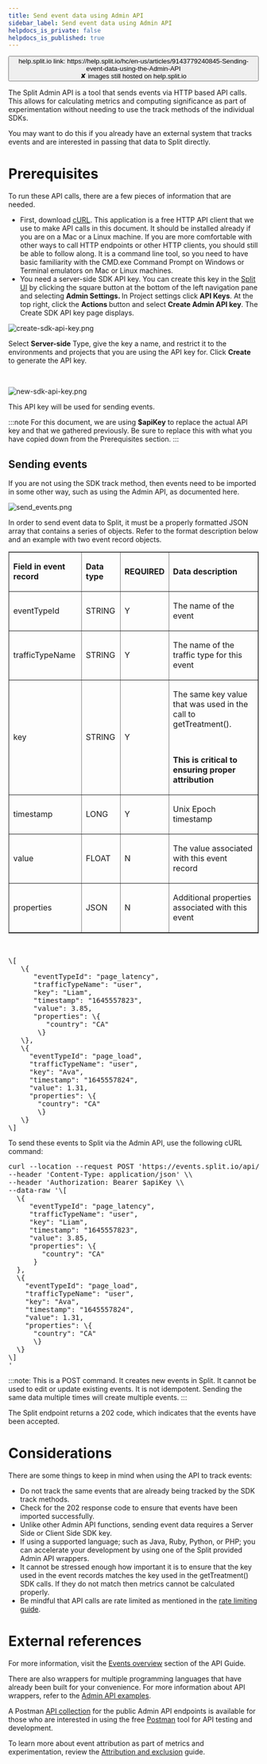 ```yaml
---
title: Send event data using Admin API
sidebar_label: Send event data using Admin API
helpdocs_is_private: false
helpdocs_is_published: true
---
```


<p>
  <button style={{borderRadius:'8px', border:'1px', fontFamily:'Courier New', fontWeight:'800', textAlign:'left'}}> help.split.io link: https://help.split.io/hc/en-us/articles/9143779240845-Sending-event-data-using-the-Admin-API <br /> ✘ images still hosted on help.split.io </button>
</p>

<p>
  The Split Admin API is a tool that sends events via HTTP based API calls. This allows for calculating metrics and computing significance as part of experimentation without needing to use the track methods of the individual SDKs.
</p>
<p>
  You may want to do this if you already have an external system that tracks events and are interested in passing that data to Split directly.&nbsp;
</p>
<h1 id="h_01HKX8TXC7AMJDPKMM746ZNKK1">
  Prerequisites
</h1>
<p>
  To run these API calls, there are a few pieces of information that are needed.&nbsp;
</p>
<ul>
  <li>
    First, download <a href="https://curl.se/">cURL</a>. This application is a free HTTP API client that we use to make API calls in this document. It should be installed already if you are on a Mac or a Linux machine. If you are more comfortable with other ways to call HTTP endpoints or other HTTP clients, you should still be able to follow along. It is a command line tool, so you need to have basic familiarity with the CMD.exe Command Prompt on Windows or Terminal emulators on Mac or Linux machines.
  </li>
  <li>
    You need a server-side SDK API key. You can create this key in the <a href="http://app.split.io">Split UI</a> by clicking the&nbsp;square button at the bottom of the left navigation pane and selecting <strong>Admin Settings</strong><strong>. </strong>In
    Project settings click <strong>API Keys</strong>.
    At the top right, click the <strong>Actions </strong>button and select <strong>Create Admin API key</strong>. The Create SDK API key page displays.
  </li>
</ul>
<p>
  <img src="https://help.split.io/hc/article_attachments/15800716180877" alt="create-sdk-api-key.png" />
</p>
<p>
  Select <strong>Server-side</strong> Type, give the key a name, and restrict it to the environments and projects that you are using the API key for. Click <strong>Create</strong> to generate the API key.&nbsp;
</p>
<p>&nbsp;</p>
<p>
  <img src="https://help.split.io/hc/article_attachments/15801021029901" alt="new-sdk-api-key.png" />
</p>
<p>
  This API key will be used for sending events.
</p>

:::note
For this document, we are using **$apiKey** to replace the actual API key and that we gathered previously. Be sure to replace this with what you have copied down from the Prerequisites section.
:::

<h2 id="h_01HKX8TXC71MEFVQK47YC25KN5">Sending events</h2>
<p>
  If you are not using the SDK track method, then events need to be imported in some other way, such as using the Admin API, as documented here.&nbsp;
</p>
<p>
  <img src="https://help.split.io/hc/article_attachments/9143279339661" alt="send_events.png" />
</p>
<p>
  In order to send event data to Split, it must be a properly formatted JSON array that contains a series of objects. Refer to the format description below and an example with two event record objects.
</p>
<table style={{borderCollapse: 'collapse', width: '100%'}} border="1" data-mce-id="__mce">
  <tbody>
    <tr>
      <td style={{width: '25%'}}>
        <p>
          <strong>Field in event record</strong>
        </p>
      </td>
      <td style={{width: '25%'}}>
        <p>
          <strong>Data type</strong>
        </p>
      </td>
      <td style={{width: '13.5714%'}}>
        <p>
          <strong>REQUIRED</strong>
        </p>
      </td>
      <td style={{width: '36.4286%'}}>
        <p>
          <strong>Data description</strong>
        </p>
      </td>
    </tr>
    <tr>
      <td style={{width: '25%'}}>
        <p>
          eventTypeId
        </p>
      </td>
      <td style={{width: '25%'}}>
        <p>
          STRING
        </p>
      </td>
      <td style={{width: '13.5714%'}}>
        <p>
          Y
        </p>
      </td>
      <td style={{width: '36.4286%'}}>
        <p>
          The name of the event
        </p>
      </td>
    </tr>
    <tr>
      <td style={{width: '25%'}}>
        <p>
          trafficTypeName
        </p>
      </td>
      <td style={{width: '25%'}}>
        <p>
          STRING
        </p>
      </td>
      <td style={{width: '13.5714%'}}>
        <p>
          Y
        </p>
      </td>
      <td style={{width: '36.4286%'}}>
        <p>
          The name of the traffic type for this event
        </p>
      </td>
    </tr>
    <tr>
      <td style={{width: '25%'}}>
        <p>
          key
        </p>
      </td>
      <td style={{width: '25%'}}>
        <p>
          STRING
        </p>
      </td>
      <td style={{width: '13.5714%'}}>
        <p>
          Y
        </p>
      </td>
      <td style={{width: '36.4286%'}}>
        <p>
          The same key value that was used in the call to getTreatment().&nbsp;
        </p>
        <br />
        <p>
          <strong>This is critical to ensuring proper attribution</strong>
        </p>
      </td>
    </tr>
    <tr>
      <td style={{width: '25%'}}>
        <p>
          timestamp
        </p>
      </td>
      <td style={{width: '25%'}}>
        <p>
          LONG
        </p>
      </td>
      <td style={{width: '13.5714%'}}>
        <p>
          Y
        </p>
      </td>
      <td style={{width: '36.4286%'}}>
        <p>
          Unix Epoch timestamp
        </p>
      </td>
    </tr>
    <tr>
      <td style={{width: '25%'}}>
        <p>
          value
        </p>
      </td>
      <td style={{width: '25%'}}>
        <p>
          FLOAT
        </p>
      </td>
      <td style={{width: '13.5714%'}}>
        <p>
          N
        </p>
      </td>
      <td style={{width: '36.4286%'}}>
        <p>
          The value associated with this event record
        </p>
      </td>
    </tr>
    <tr>
      <td style={{width: '25%'}}>
        <p>
          properties
        </p>
      </td>
      <td style={{width: '25%'}}>
        <p>
          JSON
        </p>
      </td>
      <td style={{width: '13.5714%'}}>
        <p>
          N
        </p>
      </td>
      <td style={{width: '36.4286%'}}>
        <p>
          Additional properties associated with this event
        </p>
      </td>
    </tr>
  </tbody>
</table>
<p>&nbsp;</p>
<pre>\[<br /> &nbsp;&nbsp;\{<br />&nbsp; &nbsp; &nbsp; "eventTypeId": "page_latency",<br />&nbsp; &nbsp; &nbsp; "trafficTypeName": "user",<br />&nbsp; &nbsp; &nbsp; "key": "Liam",<br />&nbsp; &nbsp; &nbsp; "timestamp": "1645557823",<br />&nbsp; &nbsp; &nbsp; "value": 3.85,<br />&nbsp; &nbsp; &nbsp; "properties": \{<br />&nbsp; &nbsp; &nbsp; &nbsp; &nbsp;"country": "CA"<br /> &nbsp;&nbsp;&nbsp;&nbsp;&nbsp;&nbsp;\}<br /> &nbsp;&nbsp;\},<br /> &nbsp;&nbsp;\{<br />&nbsp; &nbsp; &nbsp;"eventTypeId": "page_load",<br />&nbsp; &nbsp; &nbsp;"trafficTypeName": "user",<br />&nbsp; &nbsp; &nbsp;"key": "Ava",<br />&nbsp; &nbsp; &nbsp;"timestamp": "1645557824",<br />&nbsp; &nbsp; &nbsp;"value": 1.31,<br />&nbsp; &nbsp; &nbsp;"properties": \{<br />&nbsp; &nbsp; &nbsp; &nbsp;"country": "CA"<br /> &nbsp;&nbsp;&nbsp;&nbsp;&nbsp;&nbsp;\}<br /> &nbsp;&nbsp;\}<br />\]</pre>
<p>
  To send these events to Split via the Admin API, use the following cURL command:
</p>
<pre>curl --location --request POST 'https://events.split.io/api/events/bulk' \\<br />--header 'Content-Type: application/json' \\<br />--header 'Authorization: Bearer $apiKey \\<br />--data-raw '\[<br /> &nbsp;\{<br />&nbsp; &nbsp; &nbsp;"eventTypeId": "page_latency",<br />&nbsp; &nbsp; &nbsp;"trafficTypeName": "user",<br />&nbsp; &nbsp; &nbsp;"key": "Liam",<br />&nbsp; &nbsp; &nbsp;"timestamp": "1645557823",<br />&nbsp; &nbsp; &nbsp;"value": 3.85,<br />&nbsp; &nbsp; &nbsp;"properties": \{<br />&nbsp; &nbsp; &nbsp; &nbsp; "country": "CA"<br /> &nbsp;&nbsp;&nbsp;&nbsp;&nbsp;}<br /> &nbsp;},<br /> &nbsp;\{<br />  &nbsp; "eventTypeId": "page_load",<br />  &nbsp; "trafficTypeName": "user",<br />&nbsp; &nbsp; "key": "Ava",<br />&nbsp; &nbsp; "timestamp": "1645557824",<br />&nbsp; &nbsp; "value": 1.31,<br />&nbsp; &nbsp; "properties": \{<br />&nbsp; &nbsp; &nbsp; "country": "CA"<br /> &nbsp;&nbsp;&nbsp;&nbsp;&nbsp;\}<br /> &nbsp;\}<br />\]<br />'</pre>

:::note:
This is a POST command. It creates new events in Split. It cannot be used to edit or update existing events. It is not idempotent. Sending the same data multiple times will create multiple events.
:::

<p>
  The Split endpoint returns a 202 code, which indicates that the events have been accepted.&nbsp;
</p>
<h1 id="h_01HKX8TXC7CDA2MFHP09X2VSV1">
  Considerations
</h1>
<p>
  There are some things to keep in mind when using the API to track events:
</p>
<ul>
  <li>
    Do not track the same events that are already being tracked by the SDK track methods.
  </li>
  <li>
    Check for the 202 response code to ensure that events have been imported successfully.
  </li>
  <li>
    Unlike other Admin API functions, sending event data requires a Server Side or Client Side SDK key.
  </li>
  <li>
    If using a supported language; such as Java, Ruby, Python, or PHP; you can accelerate your development by using one of the Split provided Admin API wrappers.
  </li>
  <li>
    It cannot be stressed enough how important it is to ensure that the key used in the event records matches the key used in the getTreatment() SDK calls. If they do not match then metrics cannot be calculated properly.
  </li>
  <li>
    Be mindful that API calls are rate limited as mentioned in the <a href="https://docs.split.io/reference/rate-limiting" target="_self">rate limiting guide</a>.
  </li>
</ul>
<h1 id="h_01HKX8TXC7K2NYRN0MXN0NPTVK">
  External references
</h1>
<p>
  For more information, visit the <a href="https://docs.split.io/reference/events-overview" target="_self">Events overview</a> section of the API Guide.
</p>
<p>
  There are also wrappers for multiple programming languages that have already been built for your convenience. For more information about API wrappers, refer to the <a href="https://help.split.io/hc/en-us/sections/360004020552-Admin-API-Examples" target="_self">Admin API examples</a>.
</p>
<p>
  A Postman <a href="https://github.com/splitio/public-api-postman">API collection</a> for the public Admin API endpoints is available for those who are interested in using the free <a href="https://www.postman.com">Postman</a> tool for API testing and development.
</p>
<p>
  To learn more about event attribution as part of metrics and experimentation, review the <a href="https://help.split.io/hc/en-us/articles/360018432532-Attribution-and-exclusion" target="_self">Attribution and exclusion</a> guide.
</p>